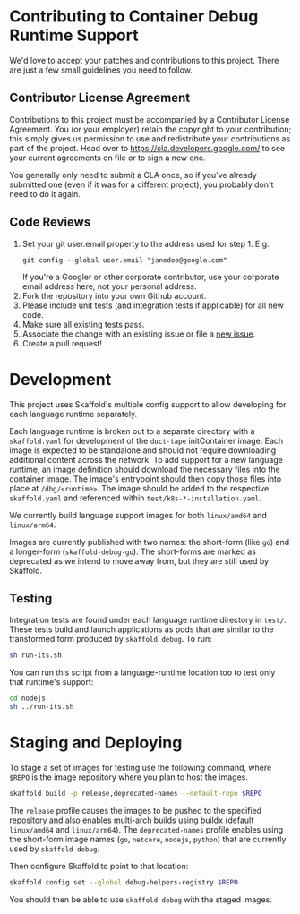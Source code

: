 # Contributing to Container Debug Runtime Support

We'd love to accept your patches and contributions to this project. There are
just a few small guidelines you need to follow.

## Contributor License Agreement

Contributions to this project must be accompanied by a Contributor License
Agreement. You (or your employer) retain the copyright to your contribution; 
this simply gives us permission to use and redistribute your contributions as
part of the project. Head over to <https://cla.developers.google.com/> to see
your current agreements on file or to sign a new one.

You generally only need to submit a CLA once, so if you've already submitted one
(even if it was for a different project), you probably don't need to do it
again.

## Code Reviews

1. Set your git user.email property to the address used for step 1. E.g.
   ```
   git config --global user.email "janedoe@google.com"
   ```
   If you're a Googler or other corporate contributor,
   use your corporate email address here, not your personal address.
2. Fork the repository into your own Github account.
3. Please include unit tests (and integration tests if applicable) for all new code.
4. Make sure all existing tests pass.
5. Associate the change with an existing issue or file a [new issue](../../issues).
6. Create a pull request!


# Development

This project uses Skaffold's multiple config support to allow
developing for each language runtime separately.

Each language runtime is broken out to a separate directory
with a `skaffold.yaml` for development of the `duct-tape` initContainer
image.  Each image is expected to be standalone and should not require
downloading additional content across the network.  To add support for a new
language runtime, an image definition should download the necessary
files into the container image.  The image's entrypoint should then
copy those files into place at `/dbg/<runtime>`.  The image should
be added to the respective `skaffold.yaml` and referenced within
`test/k8s-*-installation.yaml`.

We currently build language support images for both `linux/amd64` and
`linux/arm64`.

Images are currently published with two names: the short-form (like
`go`) and a longer-form (`skaffold-debug-go`).  The short-forms are
marked as deprecated as we intend to move away from, but they are
still used by Skaffold.

## Testing

Integration tests are found under each language runtime directory in
`test/`.  These tests build and launch applications as pods that
are similar to the transformed form produced by `skaffold debug`.
To run:

```sh
sh run-its.sh
```

You can run this script from a language-runtime location too to
test only that runtime's support:

```sh
cd nodejs
sh ../run-its.sh
```

# Staging and Deploying

To stage a set of images for testing use the following command,
where `$REPO` is the image repository where you plan to host the
images.
```sh
skaffold build -p release,deprecated-names --default-repo $REPO
```

The `release` profile causes the images to be pushed to the specified
repository and also enables multi-arch builds using buildx (default
`linux/amd64` and `linux/arm64`).  The `deprecated-names` profile enables
using the short-form image names (`go`, `netcore`, `nodejs`, `python`)
that are currently used by `skaffold debug`.

Then configure Skaffold to point to that location:
```sh
skaffold config set --global debug-helpers-registry $REPO
```

You should then be able to use `skaffold debug` with the
staged images.

